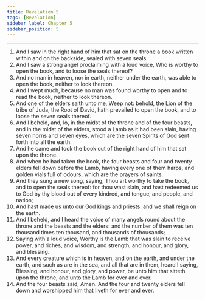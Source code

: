 ```yaml
---
title: Revelation 5
tags: [Revelation]
sidebar_label: Chapter 5
sidebar_position: 5
---
```


---
1. And I saw in the right hand of him that sat on the throne a book written within and on the backside, sealed with seven seals.
2. And I saw a strong angel proclaiming with a loud voice, Who is worthy to open the book, and to loose the seals thereof?
3. And no man in heaven, nor in earth, neither under the earth, was able to open the book, neither to look thereon.
4. And I wept much, because no man was found worthy to open and to read the book, neither to look thereon.
5. And one of the elders saith unto me, Weep not: behold, the Lion of the tribe of Juda, the Root of David, hath prevailed to open the book, and to loose the seven seals thereof.
6. And I beheld, and, lo, in the midst of the throne and of the four beasts, and in the midst of the elders, stood a Lamb as it had been slain, having seven horns and seven eyes, which are the seven Spirits of God sent forth into all the earth.
7. And he came and took the book out of the right hand of him that sat upon the throne.
8. And when he had taken the book, the four beasts and four and twenty elders fell down before the Lamb, having every one of them harps, and golden vials full of odours, which are the prayers of saints.
9. And they sung a new song, saying, Thou art worthy to take the book, and to open the seals thereof: for thou wast slain, and hast redeemed us to God by thy blood out of every kindred, and tongue, and people, and nation;
10. And hast made us unto our God kings and priests: and we shall reign on the earth.
11. And I beheld, and I heard the voice of many angels round about the throne and the beasts and the elders: and the number of them was ten thousand times ten thousand, and thousands of thousands;
12. Saying with a loud voice, Worthy is the Lamb that was slain to receive power, and riches, and wisdom, and strength, and honour, and glory, and blessing.
13. And every creature which is in heaven, and on the earth, and under the earth, and such as are in the sea, and all that are in them, heard I saying, Blessing, and honour, and glory, and power, be unto him that sitteth upon the throne, and unto the Lamb for ever and ever.
14. And the four beasts said, Amen. And the four and twenty elders fell down and worshipped him that liveth for ever and ever.